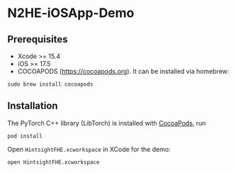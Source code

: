 # N2HE-iOSApp-Demo

## Prerequisites 
- Xcode >= 15.4
- iOS >= 17.5
- COCOAPODS (https://cocoapods.org). It can be installed via homebrew:
```
sudo brew install cocoapods
```

## Installation 
The PyTorch C++ library (LibTorch) is installed with [CocoaPods](https://cocoapods.org), run 
```
pod install
```

Open ```HintsightFHE.xcworkspace``` in XCode for the demo:
```
open HintsightFHE.xcworkspace
```

